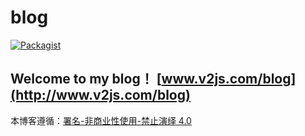 # blog
[![Packagist](https://img.shields.io/packagist/l/doctrine/orm.svg)]()

## Welcome to my blog！ [www.v2js.com/blog](http://www.v2js.com/blog)

本博客遵循：[署名-非商业性使用-禁止演绎 4.0](https://creativecommons.org/licenses/by-nc-nd/4.0/deed.zh)






